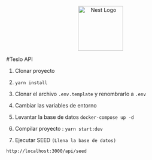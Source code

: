 <p align="center">
  <a href="http://nestjs.com/" target="blank"><img src="https://nestjs.com/img/logo-small.svg" width="120" alt="Nest Logo" /></a>
</p>

#Teslo API 

1. Clonar proyecto

2. ``` yarn install ```

3. Clonar el archivo ``` .env.template ``` y renombrarlo a ``` .env ```

4. Cambiar las variables de entorno

5. Levantar la base de datos ``` docker-compose up -d ```

6. Compilar proyecto : ``` yarn start:dev ```

7. Ejecutar SEED ``` (Llena la base de datos) ```

```
http://localhost:3000/api/seed
```
